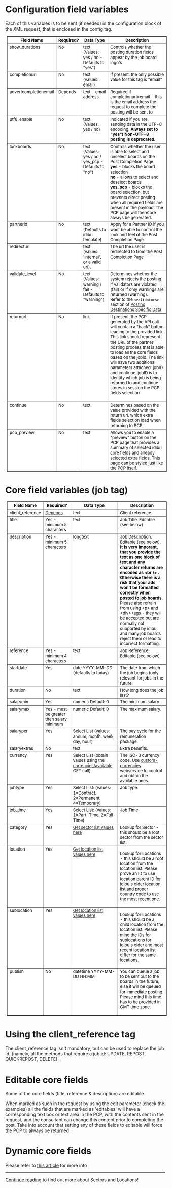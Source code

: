 <h1>
	Configuration field variables</h1>
<p>Each of this variables is to be sent (if needed) in the configuration block of the XML request, that is enclosed in the config tag.</p>
<div>
	<table align="center" border="1" cellpadding="2" cellspacing="2" style="font-size: 13px; color: black; background-color: white; margin-top: 0px; margin-right: 0px; margin-bottom: 0px; margin-left: 5px;" width="90%">
		<tbody>
			<tr valign="TOP">
				<th scope="col">
					Field Name</th>
				<th scope="col">
					Required?</th>
				<th scope="col">
					Data Type</th>
				<th scope="col">
					Description</th>
			</tr>
			<tr valign="TOP">
				<td>
					show_durations</td>
				<td>
					No</td>
				<td>
					text (Values: yes / no - Defaults to &quot;yes&quot;)</td>
				<td>
					Controls whether the posting duration fields appear by the job board logo&#39;s</td>
			</tr>
			<tr valign="TOP">
				<td>
					completionurl</td>
				<td>
					No</td>
				<td>
					text (values: email)</td>
				<td>
					If present, the only possible value for this tag is &quot;email&quot;</td>
			</tr>
			<tr valign="TOP">
				<td>
					advertcompletionemail</td>
				<td>
					Depends</td>
				<td>
					text - email address</td>
				<td>
					Required if completionurl=email - this is the email address the request to complete the posting will be sent to</td>
			</tr>
			<tr valign="TOP">
				<td>
					utf8_enable</td>
				<td>
					No</td>
				<td>
					text (Values: yes / no)</td>
				<td>
					Indicated if you are sending data in the UTF-8 encoding. <b>Always set to "yes"! Non-UTF-8 posting is deprecated.</b></td>
			</tr>
			<tr valign="TOP">
				<td>
					lockboards</td>
				<td>
					No</td>
				<td>
					text (Values: yes / no / yes_pcp - Defaults to &quot;no&quot;)</td>
				<td>
					Controls whether the user is able to select and unselect boards on the Post Completion Page.<br/><strong>yes</strong> - blocks the board selection<br/><strong>no</strong> - allows to select and deselect boards<br/><strong>yes_pcp</strong> - blocks the board selection, but prevents direct posting when all required fields are present in the payload. The PCP page will therefore always be generated.</td>
			</tr>
			<tr valign="TOP">
				<td>
					partnerid</td>
				<td>
					No</td>
				<td>
					text (Defaults to idibu template)</td>
				<td>
					Apply for a Partner ID if you want be able to control the look and feel of the Post Completion Page.&nbsp;</td>
			</tr>
			<tr valign="TOP">
				<td>
					redirecturl</td>
				<td>
					&nbsp;</td>
				<td>
					text (values: &#39;internal&#39;, or a valid url).</td>
				<td>
					The url the user is redirected to from the Post Completion Page</td>
			</tr>
			<tr valign="TOP">
				<td>
					validate_level</td>
				<td>
					No</td>
				<td>
					text (Values: warning / fail - Defaults to &quot;warning&quot;)</td>
				<td>
					Determines whether the system rejects the posting if validators are violated (fail) or if only warnings are returned (warning).<br />
					Refer to the <code>&lt;validators&gt;</code> section of <a href="https://github.com/oneworldmarket/idibu-api/blob/master/posting-api/spec-data.md" target="_blank">Posting Destinations Specific Data</a></td>
			</tr>
			<tr valign="TOP">
				<td>
					returnurl</td>
				<td>
					No</td>
				<td>
					link</td>
				<td>
					If present, the PCP generated by the API call will contain a &quot;back&quot; button leading to the provided link. This link should represent the URL of the partner posting process that is able to load all the core fields based on the jobid. The link will have two additional parameters attached: jobID and continue. jobID is to identify which job is being returned to and continue stores in session the PCP fields selection<br />
					&nbsp;</td>
			</tr>
			<tr valign="TOP">
				<td>
					continue</td>
				<td>
					No</td>
				<td>
					text</td>
				<td>
					Determines based on the value provided with the return url, which extra fields selection load when returning to PCP.</td>
			</tr>
			<tr valign="TOP">
				<td>
					pcp_preview</td>
				<td>
					No</td>
				<td>
					text</td>
				<td>
					Allows you to enable a &quot;preview&quot; button on the PCP page that provides a summary of selected idibu core fields and already selected extra fields. This page can be styled just like the PCP itself.</td>
			</tr>
		</tbody>
	</table>
	<h1>
		Core field variables (job tag)</h1>
</div>
<table align="center" border="1" cellpadding="2" cellspacing="2" style="font-size: 13px; color: black; background-color: white; margin-top: 0px; margin-right: 0px; margin-bottom: 0px; margin-left: 5px; " width="90%">
	<tbody>
		<tr valign="TOP">
			<th scope="col">
				Field Name</th>
			<th scope="col">
				Required?</th>
			<th scope="col">
				Data Type</th>
			<th scope="col">
				Description</th>
		</tr>
		<tr valign="TOP">
			<td>
				client_reference</td>
			<td>
				<a href="https://github.com/oneworldmarket/idibu-api/blob/master/posting-api/jobidvsjobref.md">Depends</a></td>
			<td>
				text</td>
			<td>
				Client reference.</td>
		</tr>
		<tr valign="TOP">
			<td>
				title</td>
			<td>
				Yes - minimum 5 characters</td>
			<td>
				text</td>
			<td>
				Job Title. Editable (see below)</td>
		</tr>
		<tr valign="TOP">
			<td>
				description </td>
			<td>
				Yes - minimum 5 characters</td>
			<td>
				longtext</td>
			<td>
				Job Description. Editable (see below). <b>It is very imporant, that you provide the text as one block of text and any character returns are encoded as &lt;br /&gt; . Otherwise there is a risk that your ads won&#39;t be formatted correctly when posted to job boards.</b><br/>Please also refrain from using &lt;p&gt; and &lt;div&gt; tags - they will be accepted but are normally not supported by idibu, and many job boards reject them or lead to incorrect formatting.</td>
		</tr>
		<tr valign="TOP">
			<td>
				reference</td>
			<td>
				Yes - minimum 4 characters</td>
			<td>
				text</td>
			<td>
				Job Reference. Editable (see below)</td>
		</tr>
		<tr valign="TOP">
			<td>
				startdate</td>
			<td>
				Yes</td>
			<td>
				date YYYY-MM-DD (defaults to today)</td>
			<td>
				The date from which the job begins (only relevant for jobs in the future.&nbsp;</td>
		</tr>
		<tr valign="TOP">
			<td>
				duration</td>
			<td>
				No</td>
			<td>
				text</td>
			<td>
				How long does the job last?</td>
		</tr>
		<tr valign="TOP">
			<td>
				salarymin</td>
			<td>
				Yes</td>
			<td>
				numeric Default: 0</td>
			<td>
				The minimum salary.</td>
		</tr>
		<tr valign="TOP">
			<td>
				salarymax</td>
			<td>
				Yes - must be greater then salary minimum</td>
			<td>
				numeric Default: 0</td>
			<td>
				The maximum salary.</td>
		</tr>
		<tr valign="TOP">
			<td>
				salaryper</td>
			<td>
				Yes</td>
			<td>
				Select List (values: annum, month, week, day, hour)</td>
			<td>
				The pay cycle for the remuneration package.</td>
		</tr>
		<tr valign="TOP">
			<td>
				salaryextras</td>
			<td>
				No</td>
			<td>
				text</td>
			<td>
				Extra benefits.</td>
		</tr>
		<tr valign="TOP">
			<td>
				currency</td>
			<td>
				Yes</td>
			<td>
				Select List (obtain values using the <a href="https://github.com/oneworldmarket/idibu-api/blob/master/webservices/settings-management/custom-currencies.md" target="_blank">currencies/available</a> GET call)</td>
			<td>
				The ISO-3 currency code. Use <a href="https://github.com/oneworldmarket/idibu-api/blob/master/webservices/settings-management/custom-currencies.md" target="_blank">custom-currencies</a> webservice to control and obtain the available ones.</td>
		</tr>
		<tr valign="TOP">
			<td>
				jobtype</td>
			<td>
				Yes</td>
			<td>
				Select List: (values: 1=Contract, 2=Permanent, 4=Temporary)&nbsp;</td>
			<td>
				Job type.</td>
		</tr>
		<tr valign="TOP">
			<td>
				job_time</td>
			<td>
				Yes</td>
			<td>
				Select List: (values: 1=Part-Time, 2=Full-Time)&nbsp;</td>
			<td>
				Job Time.</td>
		</tr>
		<tr valign="top">
			<td>
				category</td>
			<td>
				Yes</td>
			<td>
				<a href="https://github.com/oneworldmarket/idibu-api/blob/master/posting-api/Sector-and-locations.md">Get sector list values here</a></td>
			<td>
				Lookup for Sector - this should be a root sector from the sector list.</td>
		</tr>
		<tr valign="top">
			<td>
				location</td>
			<td>
				Yes</td>
			<td>
				<a href="https://github.com/oneworldmarket/idibu-api/blob/master/posting-api/Sector-and-locations.md">Get location list values here</a></td>
			<td>
				<p>Lookup for Locations - this should be a root location from the location list. Please prove an ID to use location parent ID for idibu&#39;s older location list and proper country code to use the most recent one.</p>
			</td>
		</tr>
		<tr valign="top">
			<td>
				sublocation</td>
			<td>
				Yes</td>
			<td>
				<a href="https://github.com/oneworldmarket/idibu-api/blob/master/posting-api/Sector-and-locations.md">Get location list values here</a></td>
			<td>
				<p>Lookup for Locations - this should be a child location from the location list. Please mind the IDs for sublocations for idibu&#39;s older and most recent location list differ for the same locations.</p>
			</td>
		</tr>
		<tr valign="top">
			<td>
				publish</td>
			<td>
				No</td>
			<td>
				datetime YYYY-MM-DD HH:MM</td>
			<td>
				You can queue a job to be sent out to the boards in the future, else it will be queued for immediate posting. Please mind this time has to be provided in GMT time zone.<br />
				&nbsp;</td>
		</tr>
	</tbody>
</table>
<h1>
	Using the client_reference tag</h1>
<p>The client_reference tag isn&#39;t mandatory, but can be used to replace the job id&nbsp; (namely, all the methods that require a job id: UPDATE, REPOST, QUICKREPOST, DELETE).</p>
<h1>Editable core fields</h1>
<p>Some of the core fields (title, reference &amp; description) are editable.</p>
<p>When marked as such in the request by using the edit parameter (check the examples) all the fields that are marked as &#39;editables&#39; will have a corresponding text box or text area in the PCP, with the contents sent in the request, and the consultant can change this content prior to completing the post. Take into account that setting any of these fields to editable will force the PCP to always be returned .</p>
<h1>Dynamic core fields</h1>
<p>Please refer to <a href="https://github.com/oneworldmarket/idibu-api/blob/master/posting-api/dyn-vars.md">this article</a> for more info</p>
<hr>
<a href="https://github.com/oneworldmarket/idibu-api/blob/master/posting-api/Sector-and-locations.md">Continue reading</a> to find out more about Sectors and Locations!
